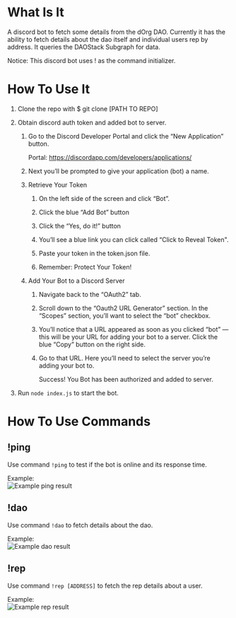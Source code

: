 # What Is It
A discord bot to fetch some details from the dOrg DAO. Currently it has the ability to fetch details about the dao itself and individual users rep by address. It queries the DAOStack Subgraph for data.

Notice: This discord bot uses ! as the command initializer. 


# How To Use It

1. Clone the repo with $ git clone [PATH TO REPO]
2. Obtain discord auth token and added bot to server.
    
    1. Go to the Discord Developer Portal and click the “New Application” button.
        
        Portal: https://discordapp.com/developers/applications/


    2. Next you’ll be prompted to give your application (bot) a name.

    4. Retrieve Your Token
        
        1. On the left side of the screen and click “Bot”.

        2. Click the blue “Add Bot” button

        3. Click the “Yes, do it!” button

        4. You’ll see a blue link you can click called “Click to Reveal Token". 

        5. Paste your token in the token.json file. 

        6. Remember: Protect Your Token!


    5. Add Your Bot to a Discord Server
        1. Navigate back to the “OAuth2” tab.

        2. Scroll down to the “Oauth2 URL Generator” section. In the “Scopes” section, you’ll want to select the “bot” checkbox.

        3. You’ll notice that a URL appeared as soon as you clicked “bot” — this will be your URL for adding your bot to a server. Click the blue “Copy” button on the right side.

        7. Go to that URL. Here you’ll need to select the server you’re adding your bot to.

             Success! You Bot has been authorized and added to server.
3. Run `node index.js` to start the bot. 

# How To Use Commands 

## !ping
Use command `!ping` to test if the bot is online and its response time.

Example:    
![Example ping result](https://media.discordapp.net/attachments/479399481759236100/820889828915675186/unknown.png)

## !dao
Use command `!dao` to fetch details about the dao. 

Example:    
![Example dao result](https://media.discordapp.net/attachments/479399481759236100/820889507363946526/unknown.png)


## !rep
Use command `!rep [ADDRESS]` to fetch the rep details about a user. 

Example:    
![Example rep result](https://media.discordapp.net/attachments/479399481759236100/820889371749122058/unknown.png)
